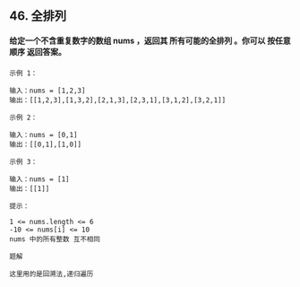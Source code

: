 
## 46. 全排列

#### 给定一个不含重复数字的数组 nums ，返回其 所有可能的全排列 。你可以 按任意顺序 返回答案。

`示例 1：`

```text
输入：nums = [1,2,3]
输出：[[1,2,3],[1,3,2],[2,1,3],[2,3,1],[3,1,2],[3,2,1]]
```

`示例 2：`

```text
输入：nums = [0,1]
输出：[[0,1],[1,0]]
```

`示例 3：`

```text
输入：nums = [1]
输出：[[1]]
```

`提示：`

```text
1 <= nums.length <= 6
-10 <= nums[i] <= 10
nums 中的所有整数 互不相同
```

`题解`
```text
这里用的是回溯法,递归遍历
```